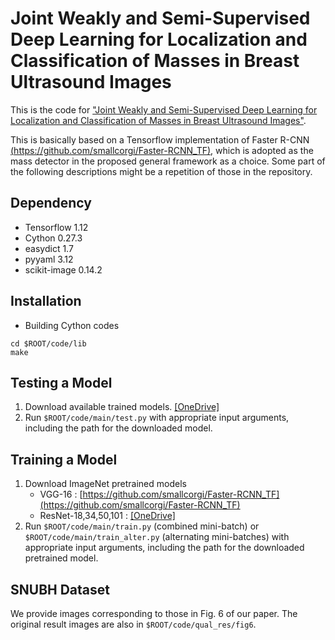 # Joint Weakly and Semi-Supervised Deep Learning for Localization and Classification of Masses in Breast Ultrasound Images

This is the code for ["Joint Weakly and Semi-Supervised Deep Learning for Localization and Classification of Masses in Breast Ultrasound Images"](https://ieeexplore.ieee.org/abstract/document/8471199).

This is basically based on a Tensorflow implementation of Faster R-CNN [(https://github.com/smallcorgi/Faster-RCNN_TF)](https://github.com/smallcorgi/Faster-RCNN_TF), which is adopted as the mass detector in the proposed general framework as a choice. Some part of the following descriptions might be a repetition of those in the repository.

## Dependency
* Tensorflow 1.12
* Cython 0.27.3
* easydict 1.7
* pyyaml 3.12
* scikit-image 0.14.2

## Installation
* Building Cython codes
```
cd $ROOT/code/lib
make
```

## Testing a Model
1. Download available trained models. [[OneDrive]](https://onedrive.live.com/?authkey=%21AD9rIvC4ejVaD0s&id=613AC2A23C01CB69%2185607&cid=613AC2A23C01CB69)
2. Run `$ROOT/code/main/test.py` with appropriate input arguments, including the path for the downloaded model.

## Training a Model
1. Download ImageNet pretrained models
   * VGG-16 : [https://github.com/smallcorgi/Faster-RCNN_TF](https://github.com/smallcorgi/Faster-RCNN_TF)
   * ResNet-18,34,50,101 : [[OneDrive]](https://onedrive.live.com/?authkey=%21AM51TLQkoYZH7KQ&id=613AC2A23C01CB69%2185606&cid=613AC2A23C01CB69)
2. Run `$ROOT/code/main/train.py` (combined mini-batch) or `$ROOT/code/main/train_alter.py` (alternating mini-batches) with appropriate input arguments, including the path for the downloaded pretrained model.

## SNUBH Dataset
We provide images corresponding to those in Fig. 6 of our paper. The original result images are also in `$ROOT/code/qual_res/fig6`.
